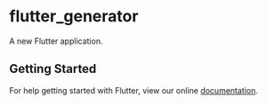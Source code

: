 # flutter_generator

A new Flutter application.

## Getting Started

For help getting started with Flutter, view our online
[documentation](https://flutter.io/).
